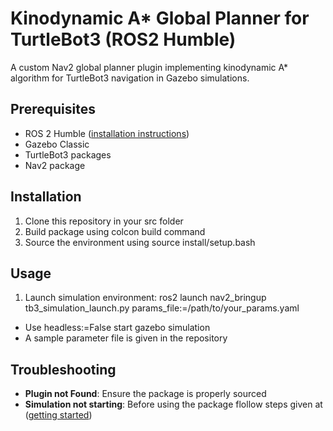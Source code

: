 # Kinodynamic A* Global Planner for TurtleBot3 (ROS2 Humble)

A custom Nav2 global planner plugin implementing kinodynamic A* algorithm for TurtleBot3 navigation in Gazebo simulations.

## Prerequisites
- ROS 2 Humble ([installation instructions](https://docs.ros.org/en/humble/Installation.html))
- Gazebo Classic
- TurtleBot3 packages
- Nav2 package

  
## Installation
1. Clone this repository in your src folder
2. Build package using colcon build command
3. Source the environment using source install/setup.bash


## Usage
1. Launch simulation environment: ros2 launch nav2_bringup tb3_simulation_launch.py params_file:=/path/to/your_params.yaml
- Use headless:=False start gazebo simulation
- A sample parameter file is given in the repository 


## Troubleshooting
- **Plugin not Found**: Ensure the package is properly sourced
- **Simulation not starting**: Before using the package flollow steps given at ([getting started](https://docs.nav2.org/getting_started/index.html))
  

   


